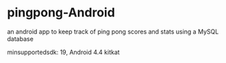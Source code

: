 # pingpong-Android
an android app to keep track of ping pong scores and stats using a MySQL database

minsupportedsdk: 19, Android 4.4 kitkat
